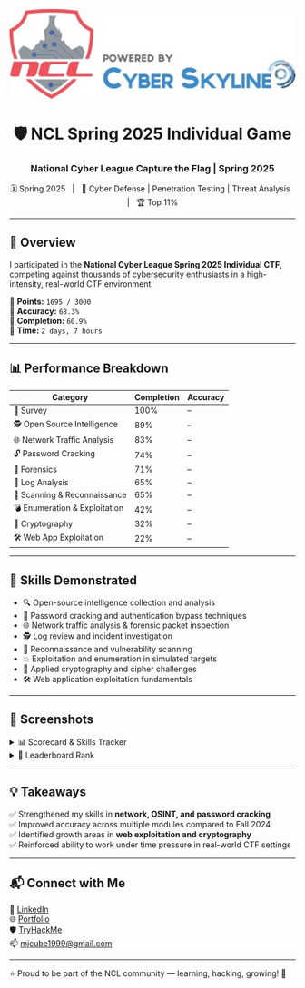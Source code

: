 <p align="center">
  <img src="National_Cyber_League.jpg" style="border-radius: 12px; alt="NCL Spring 2025 Banner" width="600"/>
</p>

<h1 align="center">🛡️ NCL Spring 2025 Individual Game</h1>
<h3 align="center">National Cyber League Capture the Flag | Spring 2025</h3>

<p align="center">
  🗓️ Spring 2025 &nbsp; | &nbsp; 🧠 Cyber Defense | Penetration Testing | Threat Analysis &nbsp; | &nbsp; 🏆 Top 11%
</p>

---

## 🏁 Overview

I participated in the **National Cyber League Spring 2025 Individual CTF**, competing against thousands of cybersecurity enthusiasts in a high-intensity, real-world CTF environment.  

📌 **Points:** `1695 / 3000`  
📌 **Accuracy:** `68.3%`  
📌 **Completion:** `60.9%`  
📌 **Time:** `2 days, 7 hours`  

---

## 📊 Performance Breakdown

| Category                      | Completion | Accuracy |
|-------------------------------|------------|----------|
| 🧠 Survey                     | 100%       | –        |
| 🕵️ Open Source Intelligence   | 89%        | –        |
| 🌐 Network Traffic Analysis   | 83%        | –        |
| 🔓 Password Cracking          | 74%        | –        |
| 🔬 Forensics                  | 71%        | –        |
| 📄 Log Analysis               | 65%        | –        |
| 📡 Scanning & Reconnaissance  | 65%        | –        |
| 💣 Enumeration & Exploitation | 42%        | –        |
| 🔐 Cryptography               | 32%        | –        |
| 🛠️ Web App Exploitation      | 22%        | –        |

---

## 🧠 Skills Demonstrated

- 🔍 Open-source intelligence collection and analysis  
- 🔐 Password cracking and authentication bypass techniques  
- 🌐 Network traffic analysis & forensic packet inspection  
- 🕵️ Log review and incident investigation  
- 📡 Reconnaissance and vulnerability scanning  
- 💥 Exploitation and enumeration in simulated targets  
- 🧩 Applied cryptography and cipher challenges  
- 🛠️ Web application exploitation fundamentals  

---

## 📸 Screenshots

<details>
  <summary>📊 Scorecard & Skills Tracker</summary>
  <img src="Spring2025.png" style="border-radius: 12px; width="600"/>
</details>

<details>
  <summary>🏅 Leaderboard Rank</summary>
  <img src="Spring2025Rank.png" style="border-radius: 12px; width="600"/>
</details>

---

## 💡 Takeaways

✅ Strengthened my skills in **network, OSINT, and password cracking**  
✅ Improved accuracy across multiple modules compared to Fall 2024  
✅ Identified growth areas in **web exploitation and cryptography**  
✅ Reinforced ability to work under time pressure in real-world CTF settings  

---

## 📬 Connect with Me  

💼 [LinkedIn](https://www.linkedin.com/in/marianjohn/)  
🌐 [Portfolio](https://marianjosephjeffrey.com/)  
🛡️ [TryHackMe](https://tryhackme.com/p/mjcube)  
📫 mjcube1999@gmail.com  

---

⭐ Proud to be part of the NCL community — learning, hacking, growing! 🚀
